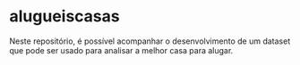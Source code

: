 # alugueiscasas
Neste repositório, é possível acompanhar o desenvolvimento de um dataset que pode ser usado para analisar a melhor casa para alugar.
